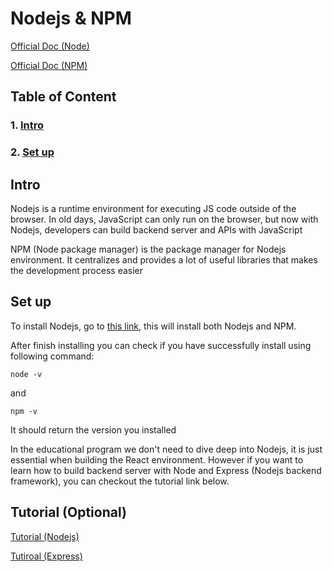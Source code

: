 # Nodejs & NPM

[Official Doc (Node)](https://nodejs.org/en/docs/)

[Official Doc (NPM)](https://docs.npmjs.com/cli/v6/commands/npm)

## Table of Content
### 1. [Intro](#intro)
### 2. [Set up](#set-up)

## Intro

Nodejs is a runtime environment for executing JS code outside of the browser. In old days, JavaScript can only run on the browser, but now with Nodejs, developers can build backend server and APIs with JavaScript

NPM (Node package manager) is the package manager for Nodejs environment. It centralizes and provides a lot of useful libraries that makes the development process easier

## Set up

To install Nodejs, go to [this link](https://nodejs.org/en/), this will install both Nodejs and NPM.

After finish installing you can check if you have successfully install using following command:
```
node -v
```
and
```
npm -v
```
It should return the version you installed

In the educational program we don't need to dive deep into Nodejs, it is just essential when building the React environment. However if you want to learn how to build backend server with Node and Express (Nodejs backend framework), you can checkout the tutorial link below.

## Tutorial (Optional)

[Tutorial (Nodejs)](https://www.youtube.com/watch?v=TlB_eWDSMt4)

[Tutiroal (Express)](https://www.youtube.com/watch?v=pKd0Rpw7O48)
